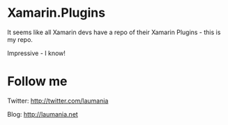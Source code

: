 # Xamarin.Plugins
It seems like all Xamarin devs have a repo of their Xamarin Plugins - this is my repo.

Impressive - I know!

# Follow me
Twitter: http://twitter.com/laumania

Blog: http://laumania.net
